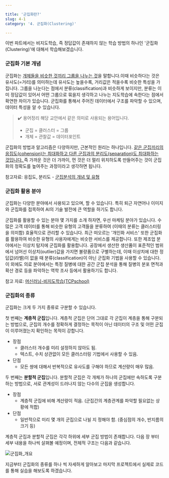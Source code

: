 ```yaml
---

title: '군집화란?'
slug: 4-1
category: '4. 군집화(Clustering)'

---
```


이번 파트에서는 비지도학습, 즉 정답값이 존재하지 않는 학습 방법의 하나인 '군집화(Clustering)'에 대해서 학습해보겠습니다. 

### 군집화 기본 개념
군집화는 <u>개체들을 비슷한 것끼리 그룹을 나누는 것</u>을 말합니다.이때 비슷하다는 것은 유사도(=거리)를 의미하는데 유사도는 높을수록, 거리값은 적을수록 비슷한 특성을 가집니다. 그룹을 나눈다는 점에서 분류(classification)과 비슷하게 보이지만, 분류는 이미 정답값이 있어서 어떤 그룹으로 묶을지 생각하고 나누는 지도학습에 속한다는 점에서 확연한 차이가 있습니다.  군집화를 통해서 주어진 데이터에서 구조를 파악할 수 있으며, 데이터 특성을 알 수 있습니다. 

> ✔️ 용어정리
> 해당 교안에서 같은 의미로 사용되는 용어입니다. 
> - 군집 = 클러스터 = 그룹
> - 개체 = 관찰값 = 데이터포인트

군집화의 방법과 알고리즘은 다양하지만, 근본적인 원리는 하나입니다. <u>같은 군집끼리의 응집도(cohension)는 최대화하고 다른 군집과의 분리도(separation)도 최대화하는 것입니다. </u> 즉 가까운 것은 더 가까이, 먼 것은 더 멀리 위치하도록 만들어주는 것이 군집화의 정확도를 높여주는 과정이라고 생각하면 됩니다. 

참고자료: 응집도, 분리도 - [군집분석의 개념 및 유형](https://rfriend.tistory.com/198)

### 군집화 활용 분야
군집화는 다양한 분야에서 사용되고 있으며, 할 수 있습니다. 특히 퇴근 자연어나 이미지와 군집화를 접목하여 AI의 기술 발전에 큰 역할을 하기도 합니다. 

군집화를 활용할 수 있는 분야 몇 가지를 소개 하자면, 우선 마케팅 분야가 있습니다. 수많은 고객 데이터를 통해 비슷한 유형의 고객들을 분류하여 (이때의 분류는 클러스터링을 의미함) 효율적으로 관리할 수 있습니다. 최근 떠오르는 '개인화 서비스' 또한 군집화를 활용하여 비슷한 유형의 사용자에게는 비슷한 서비스를 제공합니다. 
또한 제조업 분야에서는 이상치 탐지에 군집화를 활용합니다. 공장에서 생산한 생산품이 표준적인 범위에서 넘어선 이상치(outlier)값을 가지면 불량품으로 구별하는데, 이때 이상치에 대한 정답값(라벨)이 없을 때 분류(classification)이 아닌 군집화 기법을 사용할 수 있습니다. 
이 외에도 의료 분야에서는 특정 질병에 대한 공간 군집 분석을 통해 질병의 분포 면적과 확산 경로 등을 파악하는 역학 조사 등에서 활용하기도 합니다. 

참고 자료: [머신러닝-비지도학습(TCPschool)](https://tcpschool.com/deep2018/deep2018_machine_unsupervised)

### 군집화의 종류
군집화는 크게 두 가지 종류로 구분할 수 있습니다. 

첫 번째는 <b>계층적 군집</b>입니다. 계층적 군집은 단어 그대로 각 군집이 계층을 통해 구분되는 방법으로, 
군집의 개수를 정확하게 결정하는 목적이 아닌  데이터의 구조 및 어떤 군집이 이루어졌는지 확인하는 목적이 강합니다. 

- 장점
	-  클러스터 개수를 미리 설정하지 않아도 됨.
	-  텍스트, 수치 상관없이 모든 클러스터링 기법에서 사용할 수 있음.
- 단점
	- 모든 쌍에 대해서 반복적으로 유사도를 구해야 하므로 계산량이 매우 많음.

두 번째는 <b>분할적 군집</b>입니다. 분할적 군집은 각 개체가 하나의 군집에만 속하도록 구분하는 방법으로,
서로 관계성이 드러나지 않는 다수의 군집을 생성합니다. 

- 장점
	- 계층적 군집에 비해 계산량이 적음. (군집간의 계층관계를 파악할 필요없는 상황에 적합)
- 단점
	- 일반적으로 미리 몇 개의 군집으로 나뉠 지 정해야 함. (중심점의 개수, 반지름의 크기 등)

계층적 군집과 분할적 군집은 각각 하위에 세부 군집 방법이 존재합니다. 다음 장 부터 세부 내용을 하나씩 살펴볼 예정이며, 전체적 구조는 다음과 같습니다. 

![군집화_개요](/contents/4-1.png)

지금부터 군집화의 종류를 하나 씩 자세하게 알아보고 마지막 프로젝트에서 실제로 코드를 통해 실습을 해보도록 하겠습니다. 
